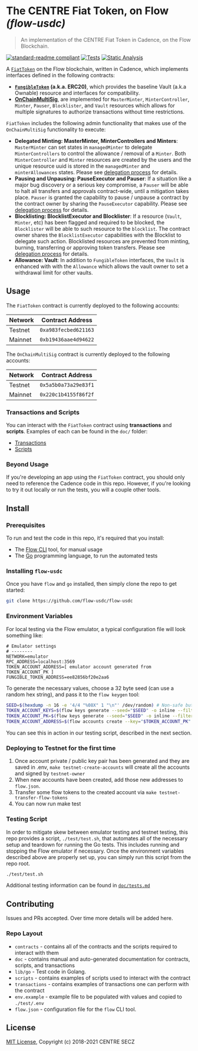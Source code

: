# The CENTRE Fiat Token, on Flow _(flow-usdc)_

> An implementation of the CENTRE Fiat Token in Cadence, on the Flow Blockchain.

<!-- markdownlint-configure-file { "MD013": { "line_length": 100 } } -->

[![standard-readme compliant](https://img.shields.io/badge/readme%20style-standard-lightgreen.svg?style=flat-square)](https://github.com/RichardLitt/standard-readme)
[![Tests](https://github.com/flow-usdc/flow-usdc/actions/workflows/tests-main.yml/badge.svg)](https://github.com/flow-usdc/flow-usdc/actions/workflows/tests-main.yml)
[![Static Analysis](https://github.com/flow-usdc/flow-usdc/actions/workflows/static-analysis.yml/badge.svg)](https://github.com/flow-usdc/flow-usdc/actions/workflows/static-analysis.yml)

<!-- TODO: Banner? -->

A [`FiatToken`] on the Flow blockchain, written in Cadence,
which implements interfaces defined in the following contracts:

* **[`FungibleToken`] (a.k.a. ERC20)**, which provides the baseline Vault (a.k.a Ownable) 
resource and interfaces for compatibility.
* **[OnChainMultiSig]**, are implemented for `MasterMinter`, `MinterController`,
`Minter`, `Pauser`, `Blocklister`, and `Vault` resources which allows
for multiple signatures to authorize transactions without time restrictions.

`FiatToken` includes the following admin functionality that makes use
of the `OnChainMultiSig` functionality to execute:

  * **Delegated Minting: MasterMinter, MinterControllers and Minters**:
  `MasterMinter` can set states in `managedMinter` to delegate
  `MinterControllers` to control the allowance / removal of a `Minter`.
  Both `MinterController` and `Minter` resources are created by the users
  and the unique resource uuid is stored in the `managedMinter` and `minterAllowances` states.
  Please see [delegation process](./doc/resource-interactions.md) for details.
  * **Pausing and Unpausing: PauseExecutor and Pauser**: If a situation like a major bug discovery
  or a serious key compromise,
  a `Pauser` will be able to halt all transfers and approvals contract-wide,
  until a mitigation takes place.
  `Pauser` is granted the capability to pause / unpause a contract by the contract owner by
  sharing the `PauseExecutor` capability.
  Please see [delegation process](./doc/resource-interactions.md) for details.
  * **Blocklisting: BlocklistExecutor and Blocklister**: If a resource (`Vault`, `Minter`, etc)
  has been flagged and required to be blocked, the `Blocklister` will be able to such resource to
  the `blocklist`. The contract owner shares the `BlocklistExecutor` capabilities with the
  Blocklist to delegate such action.
  Blocklisted resources are prevented from minting, burning, transferring or approving token transfers.
  Please see [delegation process](./doc/resource-interactions.md) for details.
  * **Allowance: Vault**: In addition to `FungibleToken` interfaces,
  the `Vault` is enhanced with with the `Allowance` which allows the vault owner to set a withdrawal
  limit for other vaults.

[`FiatToken`]: https://github.com/flow-usdc/flow-usdc/blob/main/contracts/FiatToken.cdc
[`FungibleToken`]: https://docs.onflow.org/core-contracts/fungible-token/
[OnChainMultiSig]: https://github.com/flow-hydraulics/onchain-multisig

## Usage

The `FiatToken` contract is currently deployed to the following accounts:

| Network         | Contract Address     |
| --------------- | -------------------- |
| Testnet         | `0xa983fecbed621163` |
| Mainnet         | `0xb19436aae4d94622` |

The `OnChainMultiSig` contract is currently deployed to the following accounts:

| Network         | Contract Address     |
| --------------- | -------------------- |
| Testnet         | `0x5a5b0a73a29e83f1` |
| Mainnet         | `0x220c1b4155f86f2f` |

### Transactions and Scripts

You can interact with the `FiatToken` contract using **transactions** and **scripts**. Examples
of each can be found in the `doc/` folder:

* [Transactions](./doc/TRANSACTIONS.md)
* [Scripts](./doc/SCRIPTS.md)

### Beyond Usage

If you're developing an app using the `FiatToken` contract, you should only need to reference the
Cadence code in this repo. However, if you're looking to try it out locally or run the tests,
you will a couple other tools.

## Install

### Prerequisites

To run and test the code in this repo, it's required that you install:

* The [Flow CLI](https://docs.onflow.org/flow-cli/) tool, for manual usage
* The [Go](https://golang.org/doc/install) programming language, to run the automated tests

### Installing `flow-usdc`

Once you have `flow` and `go` installed, then simply clone the repo to get started:

```bash
git clone https://github.com/flow-usdc/flow-usdc
```

[`0xa983fecbed621163`]: https://flow-view-source.com/testnet/account/0xa983fecbed621163/

### Environment Variables

For local testing via the Flow emulator, a typical configuration file will look something like:

```shell
# Emulator settings
# --------
NETWORK=emulator
RPC_ADDRESS=localhost:3569
TOKEN_ACCOUNT_ADDRESS=[ emulator account generated from TOKEN_ACCOUNT_PK ]
FUNGIBLE_TOKEN_ADDRESS=ee82856bf20e2aa6
```

To generate the necessary values, choose a 32 byte seed (can use a random hex string), and
pass it to the `flow keygen` tool:

```bash
SEED=$(hexdump -n 16 -e '4/4 "%08X" 1 "\n"' /dev/random) # Non-safe but usable random numbers
TOKEN_ACCOUNT_KEYS=$(flow keys generate --seed="$SEED" -o inline --filter=Private)
TOKEN_ACCOUNT_PK=$(flow keys generate --seed="$SEED" -o inline --filter=Private)
TOKEN_ACCOUNT_ADDRESS=$(flow accounts create --key="$TOKEN_ACCOUNT_PK" -o inline --filter=Address)
```

You can see this in action in our testing script, described in the next section.

### Deploying to Testnet for the first time

1. Once account private / public key pair has been generated and they are saved in .env,
`make testnet-create-accounts` will create all the accounts and signed by `testnet-owner`
2. When new accounts have been created, add those new addresses to `flow.json`.
3. Transfer some flow tokens to the created account via `make testnet-transfer-flow-tokens`
4. You can now run make test

### Testing Script

In order to mitigate skew between emulator testing and testnet testing, this repo provides a
script, `./test/test.sh`, that automates all of the necessary setup and teardown for running the Go
tests. This includes running and stopping the Flow emulator if necessary. Once the environment
variables described above are properly set up, you can simply run this script from the repo
root.

```bash
./test/test.sh
```

Additional testing information can be found in [`doc/tests.md`](./doc/tests.md)

## Contributing

Issues and PRs accepted. Over time more details will be added here.

### Repo Layout

* `contracts` - contains all of the contracts and the scripts required to interact with them
* `doc` - contains manual and auto-generated documentation for contracts, scripts, and transactions
* `lib/go` - Test code in Golang.
* `scripts` - contains examples of scripts used to interact with the contract
* `transactions` - contains examples of transactions one can perform with the contract
* `env.example` - example file to be populated with values and copied to `./test/.env`
* `flow.json` - configuration file for the `flow` CLI tool.

## License

[MIT License](./LICENSE), Copyright (c) 2018-2021 CENTRE SECZ
